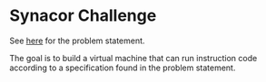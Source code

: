 # Synacor Challenge
See [here](https://challenge.synacor.com/) for the problem statement.

The goal is to build a virtual machine that can run instruction code according to a specification found in the problem statement.
